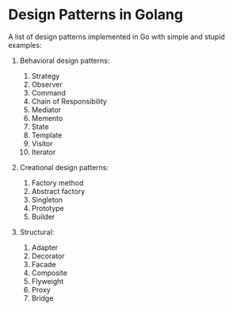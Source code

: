 # Design Patterns in Golang

 A list of design patterns implemented in Go with simple and stupid examples:
 
 1. Behavioral design patterns:
    1. Strategy
    2. Observer
    3. Command
    4. Chain of Responsibility
    5. Mediator
    6. Memento
    7. State
    8. Template
    9. Visitor
    10. Iterator
    
 2. Creational design patterns:   
    1. Factory method
    2. Abstract factory
    3. Singleton
    4. Prototype
    5. Builder
    
 3. Structural:
    1. Adapter
    2. Decorator
    3. Facade 
    4. Composite
    5. Flyweight
    6. Proxy
    7. Bridge